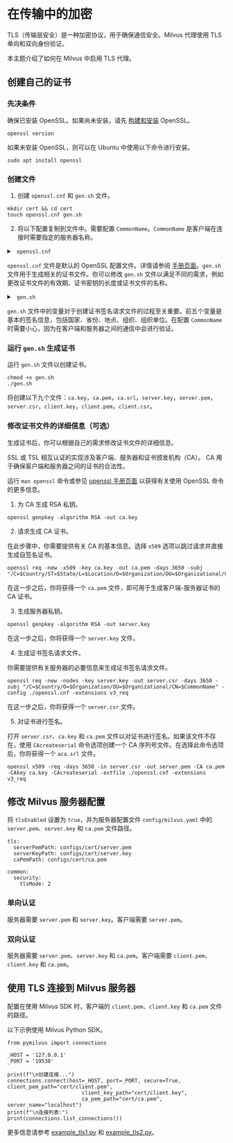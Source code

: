 


# 在传输中的加密

TLS（传输层安全）是一种加密协议，用于确保通信安全。Milvus 代理使用 TLS 单向和双向身份验证。

本主题介绍了如何在 Milvus 中启用 TLS 代理。

## 创建自己的证书

### 先决条件

确保已安装 OpenSSL。如果尚未安装，请先 [构建和安装](https://github.com/openssl/openssl/blob/master/INSTALL.md) OpenSSL。

```shell
openssl version
```

如果未安装 OpenSSL，则可以在 Ubuntu 中使用以下命令进行安装。

```shell
sudo apt install openssl
```

### 创建文件

1. 创建 `openssl.cnf` 和 `gen.sh` 文件。

```
mkdir cert && cd cert
touch openssl.cnf gen.sh
```

2. 将以下配置复制到文件中。需要配置 `CommonName`。`CommonName` 是客户端在连接时需要指定的服务器名称。

<details> <summary> <code> openssl.cnf </code> </summary>

```ini
#
# OpenSSL example configuration file.
# This is mostly being used for generation of certificate requests.
#

# This definition stops the following lines choking if HOME isn't
# defined.
HOME			= .
RANDFILE		= $ENV::HOME/.rnd

# Extra OBJECT IDENTIFIER info:
#oid_file		= $ENV::HOME/.oid
oid_section		= new_oids

# To use this configuration file with the "-extfile" option of the
# "openssl x509" utility, name here the section containing the
# X.509v3 extensions to use:
# extensions		= 
# (Alternatively, use a configuration file that has only
# X.509v3 extensions in its main [= default] section.)

[ new_oids ]

# We can add new OIDs in here for use by 'ca', 'req' and 'ts'.
# Add a simple OID like this:
# testoid1=1.2.3.4
# Or use config file substitution like this:
# testoid2=${testoid1}.5.6

# Policies used by the TSA examples.
tsa_policy1 = 1.2.3.4.1
tsa_policy2 = 1.2.3.4.5.6
tsa_policy3 = 1.2.3.4.5.7

####################################################################
[ ca ]
default_ca	= CA_default		# The default ca section

####################################################################
 


# 


[ CA_default ]

dir		= ./demoCA		# 存放所有内容的位置
certs		= $dir/certs		# 存放已签发证书的位置
crl_dir		= $dir/crl		# 存放已签发crl的位置
database	= $dir/index.txt	# 数据库索引文件。
#unique_subject	= no			# 设置为“no”允许创建具有相同subject的多个证书。
new_certs_dir	= $dir/newcerts		# 新证书的默认位置。

certificate	= $dir/cacert.pem 	# CA证书
serial		= $dir/serial 		# 当前序列号
crlnumber	= $dir/crlnumber	# 当前crl号码
					# 必须注释掉以保留V1 CRL
crl		= $dir/crl.pem 		# 当前CRL
private_key	= $dir/private/cakey.pem# 私钥
RANDFILE	= $dir/private/.rand	# 私有随机数文件

x509_extensions	= usr_cert		# 添加到证书的扩展

# 将以下两行注释掉以使用“传统”（且高度错误）格式。
name_opt 	= ca_default		# 主题名称选项
cert_opt 	= ca_default		# 证书字段选项

# 扩展复制选项：谨慎使用。
copy_extensions = copy

# 添加到CRL的扩展。注意：Netscape通讯器对V2 CRL有问题，所以默认情况下注释掉以保留V1 CRL。
# crlnumber也必须注释掉以保留V1 CRL。
# crl_extensions	= crl_ext

default_days	= 365			# 证书有效期
default_crl_days= 30			# 下一个CRL前的有效期
default_md	= default		# 使用默认的公钥MD
preserve	= no			# 保持通过的DN顺序

# 指定请求的相似度的几种不同方式
# 对于CA类型，列出的属性必须相同，可选和提供的字段只是这样的 :-)
policy		= policy_match

# 对于CA策略
[ policy_match ]
countryName		= match
stateOrProvinceName	= match
organizationName	= match
organizationalUnitName	= optional
commonName		= supplied
emailAddress		= optional

# 对于“任何”策略
# 目前，你必须列出所有可接受的“object”类型。
[ policy_anything ]
countryName		= optional
stateOrProvinceName	= optional
localityName		= optional
organizationName	= optional
organizationalUnitName	= optional
commonName		= supplied
emailAddress		= optional

####################################################################



[ req ]
default_bits		= 2048
default_keyfile 	= privkey.pem
distinguished_name	= req_distinguished_name
attributes		= req_attributes
x509_extensions	= v3_ca	# 将要添加到自签名证书的扩展名

# 如果没有私钥密码，它们将会提示输入
# input_password = secret
# output_password = secret

# 这设置了允许的字符串类型掩码。有几个选项。
# 默认值：PrintableString, T61String, BMPString。
# pkix：PrintableString, BMPString (2004年之前的PKIX建议)
# utf8only：仅限UTF8Strings (2004年之后的PKIX建议)。
# nombstr：PrintableString, T61String (没有BMPStrings或UTF8Strings)。
# MASK:XXXX 一个文字掩码值。
# 警告：古老版本的Netscape会在BMPStrings或UTF8Strings上崩溃。
string_mask = utf8only

req_extensions = v3_req # 将要添加到证书请求的扩展名

[ req_distinguished_name ]
countryName			= 国家名 (2个字母代码)
countryName_default		= AU
countryName_min			= 2
countryName_max			= 2

stateOrProvinceName		= 州/省名 (全名)
stateOrProvinceName_default	= Some-State

localityName			= 地区名 (例如，城市)

0.organizationName		= 组织名 (例如，公司)
0.organizationName_default	= Internet Widgits Pty Ltd

# 我们可以这样做，但通常不需要 :-)
# 1.organizationName		= 第二个组织名 (例如，公司)
# 1.organizationName_default	= World Wide Web Pty Ltd

organizationalUnitName		= 组织单位名 (例如，部门)
#organizationalUnitName_default	=

commonName			= 通用名 (例如，服务器FQDN或你的名字)
commonName_max			= 64

emailAddress			= 电子邮件地址
emailAddress_max		= 64

# SET-ex3			= SET扩展号3

[ req_attributes ]
challengePassword		= 挑战密码
challengePassword_min		= 4
challengePassword_max		= 20

unstructuredName		= 可选的公司名

[ usr_cert ]

# 当'ca'签署请求时，将添加这些扩展名。

# 这违反了PKIX指南，但一些CA这样做，有些软件
# 需要这样做以避免将终端用户证书解释为CA证书。

basicConstraints=CA:FALSE

# 这是nsCertType用法的一些示例。如果省略它
# 证书可以用于任何事情，除了*对象签名*。

# 对于SSL服务器来说是可以的。
# nsCertType			= 服务器

# 对于对象签名证书来说，将使用此选项。
# nsCertType = objsign

# 对于正常的客户端使用，这是典型的做法
# nsCertType = 客户端，电子邮件

# 对于包括对象签名的一切而言，
# nsCertType = 客户端，电子邮件，objsign

# 这是客户端证书的常用keyUsage。
# keyUsage = 不可否认，数字签名，密钥加密

# 这将显示在Netscape的注释列表框中。
nsComment			= "OpenSSL生成的证书"

# PKIX建议包含在所有证书中是无害的。
subjectKeyIdentifier=hash
authorityKeyIdentifier=keyid,issuer

# 这些是subjectAltName和issuerAltname的内容。
# 导入电子邮件地址。
# subjectAltName=电子邮件:副本
# 一个替代方案，以生成不会
# 根据PKIX被弃用的证书。
# subjectAltName=电子邮件:move

# 复制主题详细信息




# issuerAltName=issuer:copy

#nsCaRevocationUrl		= http://www.domain.dom/ca-crl.pem
#nsBaseUrl
#nsRevocationUrl
#nsRenewalUrl
#nsCaPolicyUrl
#nsSslServerName

# This is required for TSA certificates.
# extendedKeyUsage = critical,timeStamping

[ v3_req ]

# Extensions to add to a certificate request

basicConstraints = CA:FALSE
keyUsage = nonRepudiation, digitalSignature, keyEncipherment

subjectAltName = @alt_names

[ alt_names ]
DNS.1 = localhost
DNS.2 = *.ronething.cn
DNS.3 = *.ronething.com

[ v3_ca ]


# Extensions for a typical CA


# PKIX recommendation.

subjectKeyIdentifier=hash

authorityKeyIdentifier=keyid:always,issuer

# This is what PKIX recommends but some broken software chokes on critical
# extensions.
#basicConstraints = critical,CA:true
# So we do this instead.
basicConstraints = CA:true

# Key usage: this is typical for a CA certificate. However since it will
# prevent it being used as an test self-signed certificate it is best
# left out by default.
# keyUsage = cRLSign, keyCertSign

# Some might want this also
# nsCertType = sslCA, emailCA

# Include email address in subject alt name: another PKIX recommendation
# subjectAltName=email:copy
# Copy issuer details
# issuerAltName=issuer:copy

# DER hex encoding of an extension: beware experts only!
# obj=DER:02:03
# Where 'obj' is a standard or added object
# You can even override a supported extension:
# basicConstraints= critical, DER:30:03:01:01:FF

[ crl_ext ]

# CRL extensions.
# Only issuerAltName and authorityKeyIdentifier make any sense in a CRL.

# issuerAltName=issuer:copy
authorityKeyIdentifier=keyid:always

[ proxy_cert_ext ]
# These extensions should be added when creating a proxy certificate

# This goes against PKIX guidelines but some CAs do it and some software
# requires this to avoid interpreting an end user certificate as a CA.

basicConstraints=CA:FALSE

# Here are some examples of the usage of nsCertType. If it is omitted
# the certificate can be used for anything *except* object signing.

# This is OK for an SSL server.
# nsCertType			= server

# For an object signing certificate this would be used.
# nsCertType = objsign

# For normal client use this is typical
# nsCertType = client, email

# and for everything including object signing:
# nsCertType = client, email, objsign

# This is typical in keyUsage for a client certificate.
# keyUsage = nonRepudiation, digitalSignature, keyEncipherment

# This will be displayed in Netscape's comment listbox.
nsComment			= "OpenSSL Generated Certificate"


                


# PKIX建议在所有证书中包含是无害的。
subjectKeyIdentifier=hash
authorityKeyIdentifier=keyid,issuer

# 这些用于subjectAltName和issuerAltName。
# 导入电子邮件地址。
# subjectAltName=email:copy
# 产生符合PKIX标准的未弃用证书的替代方案。
# subjectAltName=email:move

# 复制主题详细信息
# issuerAltName=issuer:copy

#nsCaRevocationUrl		= http://www.domain.dom/ca-crl.pem
#nsBaseUrl
#nsRevocationUrl
#nsRenewalUrl
#nsCaPolicyUrl
#nsSslServerName

# 这真的需要放置在代理证书中。
proxyCertInfo=critical,language:id-ppl-anyLanguage,pathlen:3,policy:foo

####################################################################
[ tsa ]

default_tsa = tsa_config1	# 默认的TSA部分

[ tsa_config1 ]

# 仅用于TSA回复生成。
dir		= ./demoCA		# TSA根目录
serial		= $dir/tsaserial	# 当前序列号（必须）
crypto_device	= builtin		# 用于签名的OpenSSL引擎
signer_cert	= $dir/tsacert.pem 	# TSA签名证书（可选）
certs		= $dir/cacert.pem	# 包含在回复中的证书链（可选）
signer_key	= $dir/private/tsakey.pem # TSA私钥（可选）

default_policy	= tsa_policy1		# 如果请求未指定策略，则为默认策略（可选）
other_policies	= tsa_policy2, tsa_policy3	# 可接受的策略（可选）
digests		= md5, sha1		# 可接受的消息摘要（必需）
accuracy	= secs:1, millisecs:500, microsecs:100	#（可选）
clock_precision_digits  = 0	# 小数点后的位数（可选）
ordering		= yes	# 时间戳是否定义了顺序？
				#（可选，默认为no）
tsa_name		= yes	# 必须在回复中包含TSA名称？
				#（可选，默认为no）
ess_cert_id_chain	= no	# 是否必须包括ESS证书ID链？
				#（可选，默认为no）
```

</details>

`openssl.cnf` 文件是默认的 OpenSSL 配置文件。详情请参阅 [手册页面](https://www.openssl.org/docs/manmaster/man5/config.html)。`gen.sh` 文件用于生成相关的证书文件。你可以修改 `gen.sh` 文件以满足不同的需求，例如更改证书文件的有效期、证书密钥的长度或证书文件的名称。

<details> <summary> <code> gen.sh </code> </summary>

```shell
#!/usr/bin/env sh
# 你的变量
Country="CN"
State="上海"
Location="上海"
Organization="milvus"
Organizational="milvus"
CommonName="localhost"

echo "生成ca.key"
openssl genrsa -out ca.key 2048

echo "生成ca.pem"
openssl req -new -x509 -key ca.key -out ca.pem -days 3650 -subj "/C=$Country/ST=$State/L=$Location/O=$Organization/OU=$Organizational/CN=$CommonName"

echo "生成服务器SAN证书"
openssl genpkey -algorithm RSA -out server.key
openssl req -new -nodes -key server.key -out server.csr -days 3650 -subj "/C=$Country/O=$Organization/OU=$Organizational/CN=$CommonName" -config ./openssl.cnf -extensions v3_req
openssl x509 -req -days 3650 -in server.csr -out server.pem -CA ca.pem -CAkey ca.key -CAcreateserial -extfile ./openssl.cnf -extensions v3_req

echo "生成客户端SAN证书"
openssl genpkey -algorithm RSA -out client.key
openssl req -new -nodes -key client.key -out client.csr -days 3650 -subj "/C=$Country/O=$Organization/OU=$Organizational/CN=$CommonName" -config ./openssl.cnf -extensions v3_req
openssl x509 -req -days 3650 -in client.csr -out client.pem -CA ca.pem -CAkey ca.key -CAcreateserial -extfile ./openssl.cnf -extensions v3_req

```
</details>

`gen.sh` 文件中的变量对于创建证书签名请求文件的过程至关重要。前五个变量是基本的签名信息，包括国家、省份、地点、组织、组织单位。在配置 `CommonName` 时需要小心，因为在客户端和服务器之间的通信中会进行验证。

### 运行 `gen.sh` 生成证书
 




运行 `gen.sh` 文件以创建证书。

```
chmod +x gen.sh
./gen.sh
```

将创建以下九个文件：`ca.key`，`ca.pem`，`ca.srl`，`server.key`，`server.pem`，`server.csr`，`client.key`，`client.pem`，`client.csr`。

### 修改证书文件的详细信息（可选）

生成证书后，你可以根据自己的需求修改证书文件的详细信息。

SSL 或 TSL 相互认证的实现涉及客户端、服务器和证书颁发机构（CA）。 CA 用于确保客户端和服务器之间的证书的合法性。

运行 `man openssl` 命令或参见 [openssl 手册页面](https://www.openssl.org/docs/) 以获得有关使用 OpenSSL 命令的更多信息。

1. 为 CA 生成 RSA 私钥。

```
openssl genpkey -algorithm RSA -out ca.key
```

2. 请求生成 CA 证书。

在此步骤中，你需要提供有关 CA 的基本信息。选择 `x509` 选项以跳过请求并直接生成自签名证书。

```
openssl req -new -x509 -key ca.key -out ca.pem -days 3650 -subj "/C=$Country/ST=$State/L=$Location/O=$Organization/OU=$Organizational/CN=$CommonName"
```

在这一步之后，你将获得一个 `ca.pem` 文件，即可用于生成客户端-服务器证书的 CA 证书。

3. 生成服务器私钥。

```
openssl genpkey -algorithm RSA -out server.key
```

在这一步之后，你将获得一个 `server.key` 文件。

4. 生成证书签名请求文件。

你需要提供有关服务器的必要信息来生成证书签名请求文件。

```
openssl req -new -nodes -key server.key -out server.csr -days 3650 -subj "/C=$Country/O=$Organization/OU=$Organizational/CN=$CommonName" -config ./openssl.cnf -extensions v3_req
```

在这一步之后，你将获得一个 `server.csr` 文件。

5. 对证书进行签名。

打开 `server.csr`、`ca.key` 和 `ca.pem` 文件以对证书进行签名。如果该文件不存在，使用 `CAcreateserial` 命令选项创建一个 CA 序列号文件。在选择此命令选项后，你将获得一个 `aca.srl` 文件。

```
openssl x509 -req -days 3650 -in server.csr -out server.pem -CA ca.pem -CAkey ca.key -CAcreateserial -extfile ./openssl.cnf -extensions v3_req
```

## 修改 Milvus 服务器配置

将 `tlsEnabled` 设置为 `true`，并为服务器配置文件 `config/milvus.yaml` 中的 `server.pem`、`server.key` 和 `ca.pem` 文件路径。

```
tls:
  serverPemPath: configs/cert/server.pem
  serverKeyPath: configs/cert/server.key
  caPemPath: configs/cert/ca.pem

common:
  security:
    tlsMode: 2
 ```

### 单向认证

服务器需要 `server.pem` 和 `server.key`。客户端需要 `server.pem`。

### 双向认证

服务器需要 `server.pem`、`server.key` 和 `ca.pem`。客户端需要 `client.pem`、`client.key` 和 `ca.pem`。

## 使用 TLS 连接到 Milvus 服务器



配置在使用 Milvus SDK 时，客户端的 `client.pem`、`client.key` 和 `ca.pem` 文件的路径。

以下示例使用 Milvus Python SDK。

```
from pymilvus import connections

_HOST = '127.0.0.1'
_PORT = '19530'

print(f"\n创建连接...")
connections.connect(host=_HOST, port=_PORT, secure=True, client_pem_path="cert/client.pem",
                        client_key_path="cert/client.key",
                        ca_pem_path="cert/ca.pem", server_name="localhost")
print(f"\n连接列表:")
print(connections.list_connections())
```

更多信息请参考 [example_tls1.py](https://github.com/milvus-io/pymilvus/blob/master/examples/example_tls1.py) 和 [example_tls2.py](https://github.com/milvus-io/pymilvus/blob/master/examples/example_tls2.py)。

